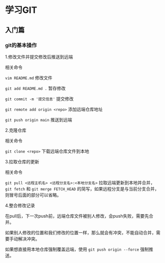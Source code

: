 # 学习GIT

## 入门篇

### git的基本操作

1.修改文件并提交修改后推送到远端

相关命令

`vim README.md` 修改文件

`git add README.md .` 暂存修改

`git commit -m '提交信息'` 提交修改

`git remote add origin <repo>` 添加远端仓库地址

`git push origin main` 推送到远端

2.克隆仓库

相关命令

`git clone <repo>` 下载远端仓库文件到本地

3.拉取仓库的更新

相关命令

`git pull <远程主机名> <远程分支名>:<本地分支名>` 拉取远端更新到本地并合并，`git fetch` 和 `git merge FETCH_HEAD` 的简写，如果远程分支是与当前分支合并，则冒号后面的部分可以省略。

4.整合修改记录

在pull后，下一次push前，远端仓库文件被别人修改，会push失败，需要先合并。

如果别人修改的位置和我们修改的位置一样，那么就会有冲突，不能自动合并，需要手动解决冲突。

如果想直接用本地仓库强制覆盖远端，使用 `git push origin --force` 强制推送。
